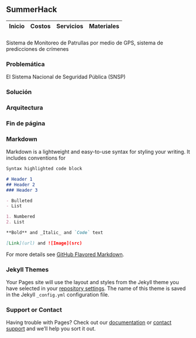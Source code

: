 ## SummerHack

Inicio | Costos | Servicios | Materiales |
-------|--------|-----------|------------|
### <Titulo del Proyecto>
Sistema de Monitoreo de Patrullas por medio de GPS, sistema de predicciones de crímenes

### Problemática
El Sistema Nacional de Seguridad Pública (SNSP) 
### Solución 

### Arquitectura
  
### Fin de página

  
  
  
  
### Markdown

Markdown is a lightweight and easy-to-use syntax for styling your writing. It includes conventions for

```markdown
Syntax highlighted code block

# Header 1
## Header 2
### Header 3

- Bulleted
- List

1. Numbered
2. List

**Bold** and _Italic_ and `Code` text

[Link](url) and ![Image](src)
```

For more details see [GitHub Flavored Markdown](https://guides.github.com/features/mastering-markdown/).

### Jekyll Themes

Your Pages site will use the layout and styles from the Jekyll theme you have selected in your [repository settings](https://github.com/Rene-Cruz/InnovaHack/settings/pages). The name of this theme is saved in the Jekyll `_config.yml` configuration file.

### Support or Contact

Having trouble with Pages? Check out our [documentation](https://docs.github.com/categories/github-pages-basics/) or [contact support](https://support.github.com/contact) and we’ll help you sort it out.
